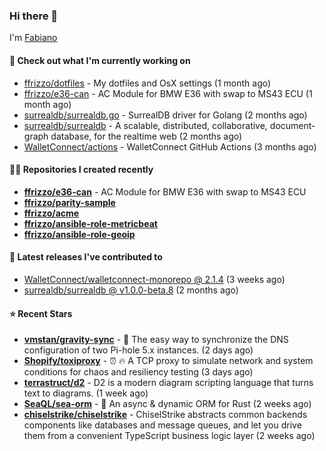 ### Hi there 👋

I'm [Fabiano](https://ffrizzo.com)

#### 👷 Check out what I'm currently working on


- [ffrizzo/dotfiles](https://github.com/ffrizzo/dotfiles) - My dotfiles and OsX settings (1 month ago)
- [ffrizzo/e36-can](https://github.com/ffrizzo/e36-can) - AC Module for BMW E36 with swap to MS43 ECU (1 month ago)
- [surrealdb/surrealdb.go](https://github.com/surrealdb/surrealdb.go) - SurrealDB driver for Golang (2 months ago)
- [surrealdb/surrealdb](https://github.com/surrealdb/surrealdb) - A scalable, distributed, collaborative, document-graph database, for the realtime web (2 months ago)
- [WalletConnect/actions](https://github.com/WalletConnect/actions) - WalletConnect GitHub Actions (3 months ago)

#### 👨‍💻 Repositories I created recently
- **[ffrizzo/e36-can](https://github.com/ffrizzo/e36-can)** - AC Module for BMW E36 with swap to MS43 ECU
- **[ffrizzo/parity-sample](https://github.com/ffrizzo/parity-sample)**
- **[ffrizzo/acme](https://github.com/ffrizzo/acme)**
- **[ffrizzo/ansible-role-metricbeat](https://github.com/ffrizzo/ansible-role-metricbeat)**
- **[ffrizzo/ansible-role-geoip](https://github.com/ffrizzo/ansible-role-geoip)**

#### 🚀 Latest releases I've contributed to


- [WalletConnect/walletconnect-monorepo @ 2.1.4](https://github.com/WalletConnect/walletconnect-monorepo/releases/tag/2.1.4) (3 weeks ago)
- [surrealdb/surrealdb @ v1.0.0-beta.8](https://github.com/surrealdb/surrealdb/releases/tag/v1.0.0-beta.8) (2 months ago)

#### ⭐ Recent Stars


- **[vmstan/gravity-sync](https://github.com/vmstan/gravity-sync)** - 💫 The easy way to synchronize the DNS configuration of two Pi-hole 5.x instances. (2 days ago)
- **[Shopify/toxiproxy](https://github.com/Shopify/toxiproxy)** - :alarm_clock: :fire: A TCP proxy to simulate network and system conditions for chaos and resiliency testing (3 days ago)
- **[terrastruct/d2](https://github.com/terrastruct/d2)** - D2 is a modern diagram scripting language that turns text to diagrams. (1 week ago)
- **[SeaQL/sea-orm](https://github.com/SeaQL/sea-orm)** - 🐚 An async &amp; dynamic ORM for Rust (2 weeks ago)
- **[chiselstrike/chiselstrike](https://github.com/chiselstrike/chiselstrike)** - ChiselStrike abstracts common backends components like databases and message queues, and let you drive them from a convenient TypeScript business logic layer (2 weeks ago)
